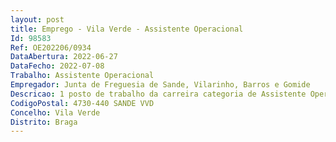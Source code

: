 ```yaml
--- 
layout: post
title: Emprego - Vila Verde - Assistente Operacional
Id: 98583
Ref: OE202206/0934
DataAbertura: 2022-06-27
DataFecho: 2022-07-08
Trabalho: Assistente Operacional
Empregador: Junta de Freguesia de Sande, Vilarinho, Barros e Gomide
Descricao: 1 posto de trabalho da carreira categoria de Assistente Operacional   na área de cantoneiro de limpeza, constantes do Anexo referido no n.º 2 do artigo 88.º da Lei n.º 35 2014, de 20 de junho 
CodigoPostal: 4730-440 SANDE VVD
Concelho: Vila Verde
Distrito: Braga
--- 
```

